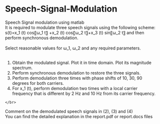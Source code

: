 # Speech-Signal-Modulation
Speech Signal modulation using matlab </br>
It is required to modulate three speech signals using the following scheme:</br>
s(t)=x_1 (t)  cos⁡〖ω_1 t〗  +x_2 (t)  cos⁡〖ω_2 t〗+x_3 (t)  sin⁡〖ω_2 t〗
and then perform synchronous demodulation.</br></br>
Select reasonable values for ω_1, ω_2 and any required parameters.</br></br>
<ol>
  <li>	Obtain the modulated signal. Plot it in time domain. Plot its magnitude spectrum.
  <li>	Perform synchronous demodulation to restore the three signals.

  <li>	Perform demodulation three times with phase shifts of 10, 30, 90 degrees for both carriers.
  <li>For x_1 (t), perform demodulation two times with a local carrier frequency that is different by 2 Hz and 10 Hz from its carrier frequency.
</ol>
	
	</br>
	
Comment on the demodulated speech signals in (2), (3) and (4)</br>
 You can find the detailed explanation in the report.pdf or report.docs files</br></br>

